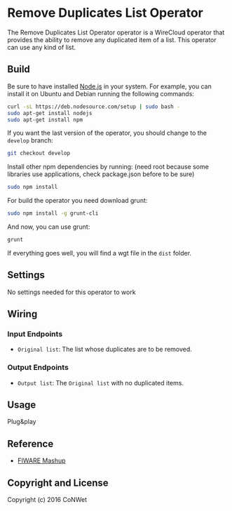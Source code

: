 Remove Duplicates List Operator
======================

The Remove Duplicates List Operator operator is a WireCloud operator that provides the ability to remove any duplicated item of a list.
This operator can use any kind of list.

Build
-----

Be sure to have installed [Node.js](http://node.js) in your system. For example, you can install it on Ubuntu and Debian running the following commands:

```bash
curl -sL https://deb.nodesource.com/setup | sudo bash -
sudo apt-get install nodejs
sudo apt-get install npm
```

If you want the last version of the operator, you should change to the `develop` branch:

```bash
git checkout develop
```

Install other npm dependencies by running: (need root because some libraries use applications, check package.json before to be sure)

```bash
sudo npm install
```

For build the operator you need download grunt:

```bash
sudo npm install -g grunt-cli
```

And now, you can use grunt:

```bash
grunt
```

If everything goes well, you will find a wgt file in the `dist` folder.

## Settings

No settings needed for this operator to work

## Wiring

### Input Endpoints

- `Original list`: The list whose duplicates are to be removed.

### Output Endpoints

- `Output list`: The `Original list` with no duplicated items. 

## Usage

Plug&play

## Reference

- [FIWARE Mashup](https://mashup.lab.fiware.org/)

## Copyright and License

Copyright (c) 2016 CoNWet

